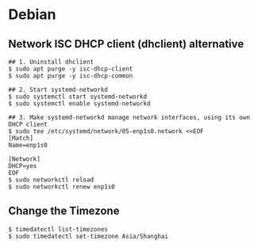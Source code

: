 Debian
======

## Network ISC DHCP client (dhclient) alternative

```
## 1. Uninstall dhclient
$ sudo apt purge -y isc-dhcp-client
$ sudo apt purge -y isc-dhcp-common

## 2. Start systemd-networkd
$ sudo systemctl start systemd-networkd
$ sudo systemctl enable systemd-networkd

## 3. Make systemd-networkd manage network interfaces, using its own DHCP client
$ sudo tee /etc/systemd/network/05-enp1s0.network <<EOF
[Match]
Name=enp1s0

[Network]
DHCP=yes
EOF
$ sudo networkctl reload
$ sudo networkctl renew enp1s0
```

## Change the Timezone

```
$ timedatectl list-timezones
$ sudo timedatectl set-timezone Asia/Shanghai
```
